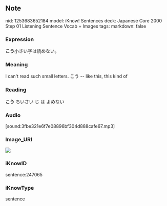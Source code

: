 ## Note
nid: 1253683652184
model: iKnow! Sentences
deck: Japanese Core 2000 Step 01 Listening Sentence Vocab + Images
tags: 
markdown: false

### Expression
<!DOCTYPE html>
<title></title>
<b>こう</b>小さい字は読めない。



### Meaning
I can't read such small letters.
こう -- like this, this kind of

### Reading
<!DOCTYPE html>
<title></title>
<b>こう</b> ちいさい じ は よめない



### Audio
[sound:3fbe321e6f7e08896bf304d888cafe67.mp3]

### Image_URI
<!DOCTYPE html>
<title></title>
<img src="4d4c2715a191f4b45ee24f97735dfa35.jpg">



### iKnowID
sentence:247065

### iKnowType
sentence
